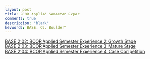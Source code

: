 ```yaml
---
layout: post
title: BCOR Applied Semester Exper
comments: true
description: "blank"
keywords: BASE, CU, Boulder"
---
```

<body>
	<div><a href="../pages/BASE-2102">BASE 2102: BCOR Applied Semester Experience 2: Growth Stage</a></div>
	<div><a href="../pages/BASE-2103">BASE 2103: BCOR Applied Semester Experience 3: Mature Stage</a></div>
	<div><a href="../pages/BASE-2104">BASE 2104: BCOR Applied Semester Experience 4: Case Competition</a></div>
</body>